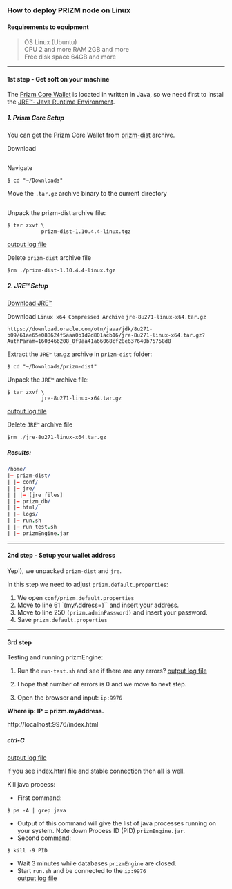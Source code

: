 ### How to deploy PRIZM node on Linux

#### Requirements to equipment

>OS Linux (Ubuntu)  
CPU 2 and more
RAM 2GB and more  
Free disk space 64GB and more

---
#### 1st step - Get soft on your machine
The [Prizm Core Wallet](https://github.com/cryptokult/prizm_core_wallet) is located in written in Java, so we need first to install the [JRE™- Java Runtime Environment](https://www.oracle.com/java/technologies/javase-jre8-downloads.html).

##### 1. Prism Core Setup
You can get the Prizm Core Wallet from [prizm-dist](http://tech.prizm.space/files/prizm-dist-1.10.4.4-linux.tgz) archive.

Download
```shell
```

Navigate
```shell
$ cd "~/Downloads"
```

Move the `.tar.gz` archive binary to the current directory
```shell
```
Unpack the prizm-dist archive file:
```shell
$ tar zxvf \
           prizm-dist-1.10.4.4-linux.tgz
```
[output log file](./logs/prizm-dist-1.10.4.2-linux.tgz_setup_console_log.md)

Delete `prizm-dist` archive file
```shell
$rm ./prizm-dist-1.10.4.4-linux.tgz
```

##### 2. JRE™ Setup

[Download JRE™](https://www.oracle.com/technetwork/java/javase/downloads/jre8-downloads-2133155.html)

Download `Linux x64 Compressed Archive` `jre-8u271-linux-x64.tar.gz`
```
https://download.oracle.com/otn/java/jdk/8u271-b09/61ae65e088624f5aaa0b1d2d801acb16/jre-8u271-linux-x64.tar.gz?AuthParam=1603466208_0f9aa41a66068cf28e637640b75758d8
```

Extract the `JRE™` tar.gz archive in `prizm-dist` folder:
```shell
$ cd "~/Downloads/prizm-dist"
```

Unpack the `JRE™` archive file:
```shell
$ tar zxvf \
           jre-8u271-linux-x64.tar.gz
```
[output log file](./logs/jre-8u271-linux-x64.tar.gz_setup_console_log.md)

Delete `JRE™` archive file
```shell
$rm ./jre-8u271-linux-x64.tar.gz
```


##### Results:
```prolog
/home/
|— prizm-dist/
| |— conf/
| |— jre/
| | |— [jre files]
| |— prizm_db/
| |— html/
| |— logs/
| |— run.sh
| |— run_test.sh
| |— prizmEngine.jar
```

---
#### 2nd step - Setup your wallet address

Yep!), we unpacked `prizm-dist` and `jre`.

In this step we need to adjust `prizm.default.properties`:

1. We open `conf/prizm.default.properties`
2. Move to line 61 `(myAddress=)`` and insert your address.
3. Move to line 250 `(prizm.adminPassword)` and insert your password.
4. Save `prizm.default.properties`

---
#### 3rd step
Testing and running prizmEngine:

1. Run the `run-test.sh` and see if there are any errors?
[output log file](./logs/prizm-dist-1.10.4.2-linux.tgz_setup_console_log.md)

2. I hope that number of errors is 0 and we move to next step.

3. Open the browser and input: `ip:9976`

**Where ip: IP = prizm.myAddress.**

http://localhost:9976/index.html

##### ctrl-C
[output log file](./prizm_dist_run_test.sh_ctrl-c_console_log.md)

if you see index.html file and stable connection then all is well.

Kill java process:

- First command:
```shell
$ ps -A | grep java
```
- Output of this command will give the list of java processes running on your system. Note down Process ID (PID) `prizmEngine.jar`.
- Second command:
```shell
$ kill -9 PID
```
- Wait 3 minutes while databases `prizmEngine` are closed.
- Start `run.sh` and be connected to the `ip:9976`  
[output log file](./logs/prizm_dist_run.sh_console_log.md)
